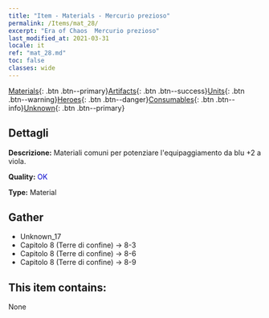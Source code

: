 ```yaml
---
title: "Item - Materials - Mercurio prezioso"
permalink: /Items/mat_28/
excerpt: "Era of Chaos  Mercurio prezioso"
last_modified_at: 2021-03-31
locale: it
ref: "mat_28.md"
toc: false
classes: wide
---
```

 [Materials](/it/Items/){: .btn .btn--primary}[Artifacts](/it/Items/Artifacts/){: .btn .btn--success}[Units](/it/Items/Units/){: .btn .btn--warning}[Heroes](/it/Items/Heroes/){: .btn .btn--danger}[Consumables](/it/Items/Consumables/){: .btn .btn--info}[Unknown](/it/Items/Unknown/){: .btn .btn--primary}

## Dettagli
 **Descrizione:** Materiali comuni per potenziare l'equipaggiamento da blu +2 a viola.

 **Quality:** <span style="color: #0000CD">OK</span>

 **Type:** Material

## Gather

*    Unknown_17 
*    Capitolo 8 (Terre di confine) -> 8-3 
*    Capitolo 8 (Terre di confine) -> 8-6 
*    Capitolo 8 (Terre di confine) -> 8-9 

## This item contains:

  None

